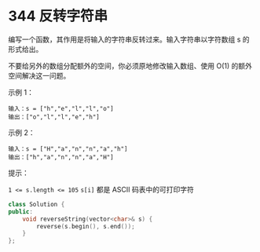 # 344 反转字符串

编写一个函数，其作用是将输入的字符串反转过来。输入字符串以字符数组 s 的形式给出。

不要给另外的数组分配额外的空间，你必须原地修改输入数组、使用 O(1) 的额外空间解决这一问题。

 

示例 1：

    输入：s = ["h","e","l","l","o"]
    输出：["o","l","l","e","h"]

示例 2：

    输入：s = ["H","a","n","n","a","h"]
    输出：["h","a","n","n","a","H"]
 

提示：

`1 <= s.length <= 105`
`s[i]` 都是 ASCII 码表中的可打印字符

```cpp
class Solution {
public:
    void reverseString(vector<char>& s) {
        reverse(s.begin(), s.end());
    }
};
```
